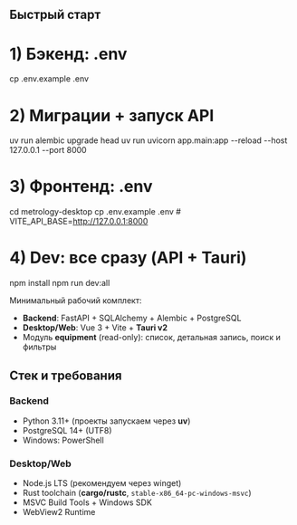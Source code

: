## Быстрый старт
# 1) Бэкенд: .env
cp .env.example .env

# 2) Миграции + запуск API
uv run alembic upgrade head
uv run uvicorn app.main:app --reload --host 127.0.0.1 --port 8000

# 3) Фронтенд: .env
cd metrology-desktop
cp .env.example .env            # VITE_API_BASE=http://127.0.0.1:8000

# 4) Dev: все сразу (API + Tauri)
npm install
npm run dev:all


Минимальный рабочий комплект:
- **Backend**: FastAPI + SQLAlchemy + Alembic + PostgreSQL
- **Desktop/Web**: Vue 3 + Vite + **Tauri v2**
- Модуль **equipment** (read-only): список, детальная запись, поиск и фильтры

## Стек и требования

### Backend
- Python 3.11+ (проекты запускаем через **uv**)
- PostgreSQL 14+ (UTF8)
- Windows: PowerShell

### Desktop/Web
- Node.js LTS (рекомендуем через winget)
- Rust toolchain (**cargo/rustc**, `stable-x86_64-pc-windows-msvc`)
- MSVC Build Tools + Windows SDK
- WebView2 Runtime

